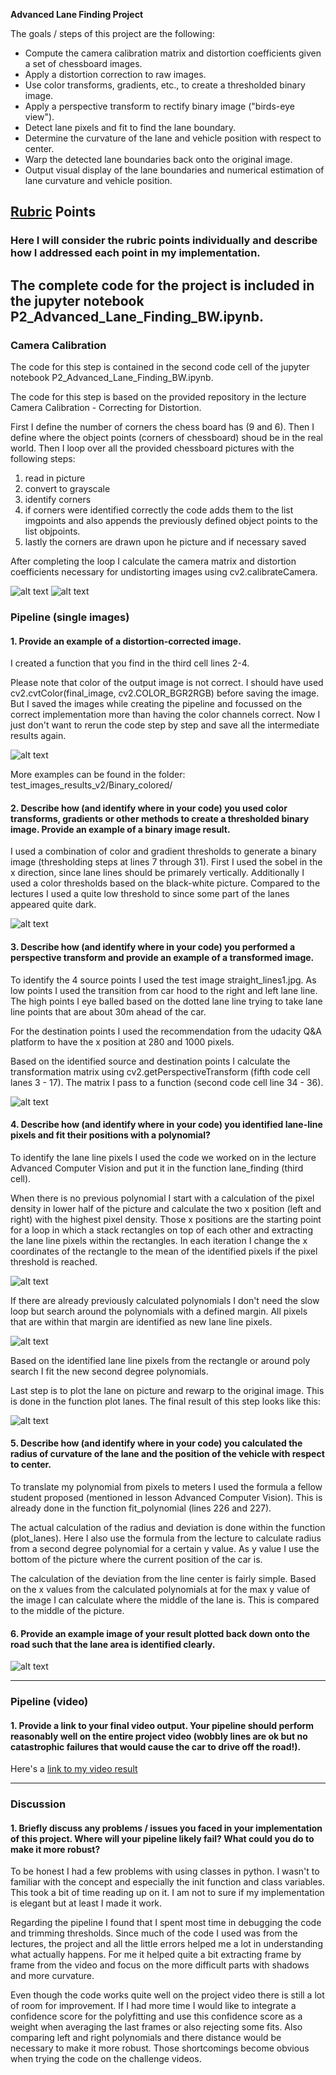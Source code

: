**Advanced Lane Finding Project**

The goals / steps of this project are the following:

* Compute the camera calibration matrix and distortion coefficients given a set of chessboard images.
* Apply a distortion correction to raw images.
* Use color transforms, gradients, etc., to create a thresholded binary image.
* Apply a perspective transform to rectify binary image ("birds-eye view").
* Detect lane pixels and fit to find the lane boundary.
* Determine the curvature of the lane and vehicle position with respect to center.
* Warp the detected lane boundaries back onto the original image.
* Output visual display of the lane boundaries and numerical estimation of lane curvature and vehicle position.

[//]: # (Image References)

[image1]: ./camera_cal_results/corners_calibration3.jpg "Corners"
[image2]: ./camera_cal_results/res_calibration3.jpg "Undistorted"
[image3]: ./test_images_results_v2/Undistorted/res_test4.jpg "Undistorted 2"
[image4]: ./test_images_results_v2/Binary_colored/res_straight_lines2.jpg "Binary Example"
[image5]: ./test_images_results_v2/Binary_/Warped/res_straight_lines2.jpg "Warp Example"
[image6]: ./test_images_results_v2/Binary_/Lanes_rectangle/res_test3.jpg "Rectangle Example"
[image7]: ./test_images_results_v2/Binary_/Lanes_rectangle/polynomials.png "polynomials Example"
[image8]: ./test_images_results_v2/Binary_/Lane_final/res_test4.jpg "final result example"
[image9]: ./test_images_results_v2/Binary_/Frame_by_frame/res_frame588.jpg "result example"

[image8]: ./examples/color_fit_lines.jpg "Fit Visual"
[image9]: ./examples/example_output.jpg "Output"
[video1]: ./project_video.mp4 "Video"

## [Rubric](https://review.udacity.com/#!/rubrics/571/view) Points

### Here I will consider the rubric points individually and describe how I addressed each point in my implementation.  

The complete code for the project is included in the jupyter notebook P2_Advanced_Lane_Finding_BW.ipynb.
---

### Camera Calibration

The code for this step is contained in the second code cell of the jupyter notebook P2_Advanced_Lane_Finding_BW.ipynb.  

The code for this step is based on the provided repository in the lecture Camera Calibration - Correcting for Distortion.

First I define the number of corners the chess board has (9 and 6). Then I define where the object points (corners of chessboard) shoud be in the real world. Then I loop over all the provided chessboard pictures with the following steps:

1. read in picture
2. convert to grayscale
3. identify corners
4. if corners were identified correctly the code adds them to the list imgpoints and also appends the previously defined object points to the list objpoints.
5. lastly the corners are drawn upon he picture and if necessary saved

After completing the loop I calculate the camera matrix and distortion coefficients necessary for undistorting images using cv2.calibrateCamera.

![alt text][image1]
![alt text][image2]

### Pipeline (single images)

#### 1. Provide an example of a distortion-corrected image.

I created a function that you find in the third cell lines 2-4.

Please note that color of the output image is not correct. I should have used cv2.cvtColor(final_image, cv2.COLOR_BGR2RGB) before saving the image. But I saved the images while creating the pipeline and focussed on the correct implementation more than having the color channels correct. Now I just don't want to rerun the code step by step and save all the intermediate results again.

![alt text][image3]

More examples can be found in the folder: test_images_results_v2/Binary_colored/

#### 2. Describe how (and identify where in your code) you used color transforms, gradients or other methods to create a thresholded binary image.  Provide an example of a binary image result.

I used a combination of color and gradient thresholds to generate a binary image (thresholding steps at lines 7 through 31). First I used the sobel in the x direction, since lane lines should be primarely vertically. Additionally I used a color thresholds based on the black-white picture. Compared to the lectures I used a quite low threshold to since some part of the lanes appeared quite dark.

![alt text][image4]

#### 3. Describe how (and identify where in your code) you performed a perspective transform and provide an example of a transformed image.

To identify the 4 source points I used the test image straight_lines1.jpg. As low points I used the transition from car hood to the right and left lane line. The high points I eye balled based on the dotted lane line trying to take lane line points that are about 30m ahead of the car.

For the destination points I used the recommendation from the udacity Q&A platform to have the x position at 280 and 1000 pixels.

Based on the identified source and destination points I calculate the transformation matrix using cv2.getPerspectiveTransform (fifth code cell lanes 3 - 17). The matrix I pass to a function (second code cell line 34 - 36).

![alt text][image5]

#### 4. Describe how (and identify where in your code) you identified lane-line pixels and fit their positions with a polynomial?

To identify the lane line pixels I used the code we worked on in the lecture Advanced Computer Vision and put it in the function lane_finding (third cell).

When there is no previous polynomial I start with a calculation of the pixel density in lower half of the picture and calculate the two x position (left and right) with the highest pixel density. Those x positions are the starting point for a loop in which a stack rectangles on top of each other and extracting the lane line pixels within the rectangles. In each iteration I change the x coordinates of the rectangle to the mean of the identified pixels if the pixel threshold is reached.

![alt text][image6]

If there are already previously calculated polynomials I don't need the slow loop but search around the polynomials with a defined margin. All pixels that are within that margin are identified as new lane line pixels.

![alt text][image7]

Based on the identified lane line pixels from the rectangle or around poly search I fit the new second degree polynomials.

Last step is to plot the lane on picture and rewarp to the original image. This is done in the function plot lanes. The final result of this step looks like this:

![alt text][image8]


#### 5. Describe how (and identify where in your code) you calculated the radius of curvature of the lane and the position of the vehicle with respect to center.

To translate my polynomial from pixels to meters I used the formula a fellow student proposed (mentioned in lesson Advanced Computer Vision). This is already done in the function fit_polynomial (lines 226 and 227).

The actual calculation of the radius and deviation is done within the function (plot_lanes). Here I also use the formula from the lecture to calculate radius from a second degree polynomial for a certain y value. As y value I use the bottom of the picture where the current position of the car is.

The calculation of the deviation from the line center is fairly simple. Based on the x values from the calculated polynomials at for the max y value of the image I can calculate where the middle of the lane is. This is compared to the middle of the picture.

#### 6. Provide an example image of your result plotted back down onto the road such that the lane area is identified clearly.

![alt text][image9]

---

### Pipeline (video)

#### 1. Provide a link to your final video output.  Your pipeline should perform reasonably well on the entire project video (wobbly lines are ok but no catastrophic failures that would cause the car to drive off the road!).

Here's a [link to my video result](./test_videos_output/project_video.mp4)

---

### Discussion

#### 1. Briefly discuss any problems / issues you faced in your implementation of this project.  Where will your pipeline likely fail?  What could you do to make it more robust?

To be honest I had a few problems with using classes in python. I wasn't to familiar with the concept and especially the init function and class variables. This took a bit of time reading up on it. I am not to sure if my implementation is elegant but at least I made it work.

Regarding the pipeline I found that I spent most time in debugging the code and trimming thresholds. Since much of the code I used was from the lectures, the project and all the little errors helped me a lot in understanding what actually happens. For me it helped quite a bit extracting frame by frame from the video and focus on the more difficult parts with shadows and more curvature.

Even though the code works quite well on the project video there is still a lot of room for improvement. If I had more time I would like to integrate a confidence score for the polyfitting and use this confidence score as a weight when averaging the last frames or also rejecting some fits. Also comparing left and right polynomials and there distance would be necessary to make it more robust. Those shortcomings become obvious when trying the code on the challenge videos.
